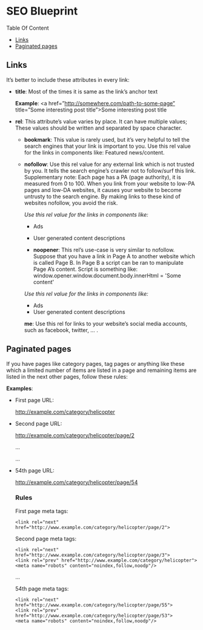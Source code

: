 # SEO Blueprint

Table Of Content 
* [Links](#user-content-links)
* [Paginated pages](#user-content-paginated-pages)

## Links

It’s better to include these attributes in every link:

- **title**: Most of the times it is same as the link’s anchor text

  **Example**: <a href=”http://somewhere.com/path-to-some-page” title=”Some interesting post title”>Some interesting post title</a>

- **rel**: This attribute’s value varies by place. It can have multiple values; These values should be written and separated by space character.

  - **bookmark**: This value is rarely used, but it’s very helpful to tell the search engines that your link is important to you.
Use this rel value for the links in components like: Featured news/content.
  - **nofollow**: Use this rel value for any external link which is not trusted by you. It tells the search engine’s crawler not to follow/surf this link.
Supplementary note: Each page has a PA (page authority), it is measured from 0 to 100. When you link from your website to low-PA pages and low-DA websites, it causes your website to become untrusty to the search engine. By making links to these kind of websites nofollow, you avoid the risk.

    *Use this rel value for the links in components like:*
      - Ads
      - User generated content descriptions

    - **noopener**: This rel’s use-case is very similar to nofollow. Suppose that you have a link in Page A to another website which is called Page B. In Page B a script can be ran to manipulate Page A’s content. Script is something like:
window.opener.window.document.body.innerHtml = 'Some content'

    *Use this rel value for the links in components like:*
      - Ads
      - User generated content descriptions
      
      **me**: Use this rel for links to your website’s social media accounts, such as facebook, twitter, … .

## Paginated pages

If you have pages like category pages, tag pages or anything like these which a limited number of items are listed in a page and remaining items are listed in the next other pages, follow these rules:

**Examples**:
  - First page URL:
    
    http://example.com/category/helicopter
  
  - Second page URL:
  
    http://example.com/category/helicopter/page/2
    
    ...
    
    ...
  
  - 54th page URL:
  
    http://example.com/category/helicopter/page/54

    ### Rules

    First page meta tags:
    ```
    <link rel="next" href="http://www.example.com/category/helicopter/page/2">
    ```
    Second page meta tags:
    ```
    <link rel="next" href="http://www.example.com/category/helicopter/page/3">
    <link rel="prev" href="http://www.example.com/category/helicopter">
    <meta name="robots" content="noindex,follow,noodp"/>
    ```
    …
    
    54th page meta tags:
    ```
    <link rel="next" href="http://www.example.com/category/helicopter/page/55">
    <link rel="prev" href="http://www.example.com/category/helicopter/page/53">
    <meta name="robots" content="noindex,follow,noodp"/>
     ```
